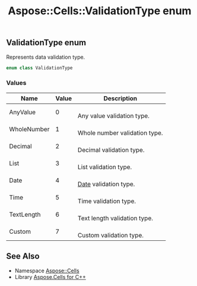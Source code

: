 ﻿---
title: Aspose::Cells::ValidationType enum
linktitle: ValidationType
second_title: Aspose.Cells for C++ API Reference
description: 'Aspose::Cells::ValidationType enum. Represents data validation type in C++.'
type: docs
weight: 27900
url: /cpp/aspose.cells/validationtype/
---
## ValidationType enum


Represents data validation type.

```cpp
enum class ValidationType
```

### Values

| Name | Value | Description |
| --- | --- | --- |
| AnyValue | 0 | <br>Any value validation type. |
| WholeNumber | 1 | <br>Whole number validation type. |
| Decimal | 2 | <br>Decimal validation type. |
| List | 3 | <br>List validation type. |
| Date | 4 | <br>[Date](../date/) validation type. |
| Time | 5 | <br>Time validation type. |
| TextLength | 6 | <br>Text length validation type. |
| Custom | 7 | <br>Custom validation type. |

## See Also

* Namespace [Aspose::Cells](../)
* Library [Aspose.Cells for C++](../../)
